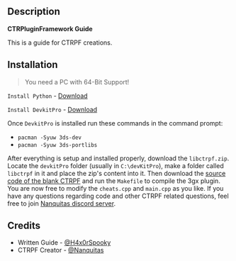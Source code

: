 ## Description
**CTRPluginFramework Guide**

This is a guide for CTRPF creations.

## Installation
> You need a PC with 64-Bit Support!

`Install Python` - [Download](https://www.python.org/downloads/)

`Install DevkitPro` - [Download](https://github.com/devkitPro/installer/releases)

Once `DevkitPro` is installed run these commands in the command prompt:
* `pacman -Syuw 3ds-dev`
* `pacman -Syuw 3ds-portlibs`

After everything is setup and installed properly, download the `libctrpf.zip`. Locate the `devkitPro` folder (usually in `C:\devKitPro`), make a folder called `libctrpf` in it and place the zip's content into it. Then download the [source code of the blank CTRPF](https://github.com/mariohackandglitch/CTRPluginFramework-BlankTemplate) and run the `Makefile` to compile the 3gx plugin. You are now free to modify the `cheats.cpp` and `main.cpp` as you like. If you have any questions regarding code and other CTRPF related questions, feel free to join [Nanquitas discord server](https://discord.gg/z4ZMh27).

## Credits

* Written Guide - [@H4x0rSpooky](https://www.youtube.com/channel/UC-SFdCwwq3H1wJNKCsKMGPw)
* CTRPF Creator - [@Nanquitas](https://github.com/Nanquitas)
